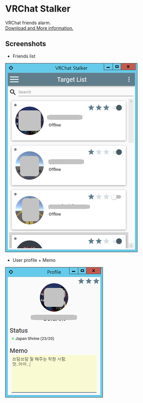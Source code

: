 # VRChat Stalker

VRChat friends alarm.  
[Download and More information.](http://neurowhai.tistory.com/202)


## Screenshots

* Friends list

![Main](./Res/main.png)

* User profile + Memo

![Profile](./Res/profile.png)
